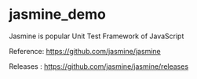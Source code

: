 # jasmine_demo
Jasmine is popular Unit Test Framework of JavaScript

Reference: https://github.com/jasmine/jasmine

Releases : https://github.com/jasmine/jasmine/releases
